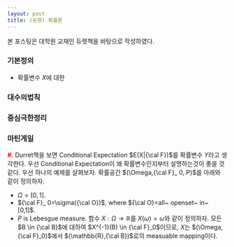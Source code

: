 ```yaml
--- 
layout: post
title: (듀렛) 확률론
--- 
```


본 포스팅은 대학원 교재인 듀렛책을 바탕으로 작성하였다. 

### 기본정의 
- 확률변수 $X$에 대한


### 대수의법칙 

### 중심극한정리 

### 마틴게일 
<span style="color:red"> ***\#.*** </span> Durret책을 보면 Conditional Expectation $E(X|{\cal F})$를 확률변수 $Y$라고 생각한다. 우선 Conditional Expectation이 왜 확률변수인지부터 설명하는것이 좋을 것 같다. 우선 하나의 예제를 살펴보자.  확률공간 $(\Omega,{\cal F}_ 0, P)$를 아래와 같이 정의하자. 
- $\Omega=[0,1]$.
- ${\cal F}_ 0=\sigma({\cal O})$, where ${\cal O}=all~ openset~ in~ [0,1]$. 
- $P$ is Lebesgue measure. 
함수 $X:\Omega \rightarrow \mathbb{R}$를 $X(\omega)=\omega$와 같이 정의하자. 모든 $B \in {\cal B}$에 대하여 $X^{-1}(B) \in {\cal F}_0$이므로, $X$는 $(\Omega,{\cal F}_0)$에서 $(\mathbb{R},{\cal B})$로의 measuable mapping이다.
